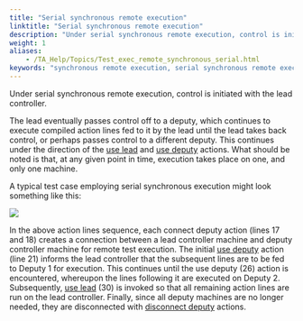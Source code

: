```yaml
--- 
title: "Serial synchronous remote execution"
linktitle: "Serial synchronous remote execution"
description: "Under serial synchronous remote execution, control is initiated with the lead controller."
weight: 1
aliases: 
    - /TA_Help/Topics/Test_exec_remote_synchronous_serial.html
keywords: "synchronous remote execution, serial synchronous remote execution"
---
```


Under serial synchronous remote execution, control is initiated with the lead controller.

The lead eventually passes control off to a deputy, which continues to execute compiled action lines fed to it by the lead until the lead takes back control, or perhaps passes control to a different deputy. This continues under the direction of the [use lead](/TA_Automation/Topics/bia_use_lead.html) and [use deputy](/TA_Automation/Topics/bia_use_deputy.html) actions. What should be noted is that, at any given point in time, execution takes place on one, and only one machine.

A typical test case employing serial synchronous execution might look something like this:

![](/images/TA_Help/Images/ug_remote_sync_serial_code.png)

In the above action lines sequence, each connect deputy action \(lines 17 and 18\) creates a connection between a lead controller machine and deputy controller machine for remote test execution. The initial [use deputy](/TA_Automation/Topics/bia_use_deputy.html) action \(line 21\) informs the lead controller that the subsequent lines are to be fed to Deputy 1 for execution. This continues until the use deputy \(26\) action is encountered, whereupon the lines following it are executed on Deputy 2. Subsequently, [use lead](/TA_Automation/Topics/bia_use_lead.html) \(30\) is invoked so that all remaining action lines are run on the lead controller. Finally, since all deputy machines are no longer needed, they are disconnected with [disconnect deputy](/TA_Automation/Topics/bia_disconnect_deputy.html) actions.



